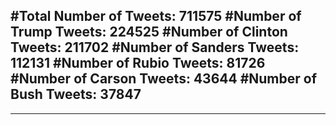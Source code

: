 #Total Number of Tweets: 711575 
#Number of Trump Tweets: 224525
#Number of Clinton Tweets: 211702
#Number of Sanders Tweets: 112131
#Number of Rubio Tweets: 81726
#Number of Carson Tweets: 43644
#Number of Bush Tweets: 37847
---
---
